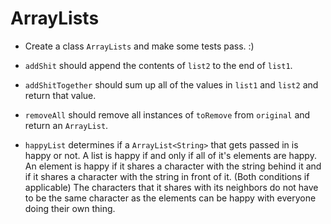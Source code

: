 # ArrayLists

* Create a class `ArrayLists` and make some tests pass. :)

* `addShit` should append the contents of `list2` to the end of `list1`.

* `addShitTogether` should sum up all of the values in `list1` and `list2` and return that value.

* `removeAll` should remove all instances of `toRemove` from `original` and return an `ArrayList`.

* `happyList` determines if a `ArrayList<String>` that gets passed in is happy or not. A list is happy if and only if all of it's elements are happy. An element is happy if it shares a character with the string behind it and if it shares a character with the string in front of it. (Both conditions if applicable) The characters that it shares with its neighbors do not have to be the same character as the elements can be happy with everyone doing their own thing.
